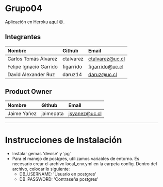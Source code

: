 # Grupo04
Aplicación en Heroku [aquí](https://tvseries4u.herokuapp.com) :blush:.

## Integrantes

| Nombre | Github | Email |
| :----- | :----- | :------- |
| Carlos Tomás Álvarez | ctalvarez | ctalvarez@uc.cl |
| Felipe Ignacio Garrido | figarrido | figarrido@uc.cl |
| David Alexander Ruz | daruz14 | daruz@uc.cl |

## Product Owner
| Nombre | Github | Email |
| :----- | :----- | :------- |
| Jaime Yañez | jaimepata | jsyanez@uc.cl |

________________________

# Instrucciones de Instalación

* Instalar gemas 'devise' y 'pg'
* Para el manejo de postgres, utilizamos variables de entorno. Es necesario crear
el archivo local_env.yml en la carpeta config. Dentro del archivo, colocar lo siguiente:
  * DB_USERNAME: 'Usuario en postgres'
  * DB_PASSWORD: 'Contraseña postgres'
